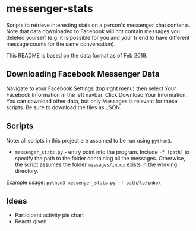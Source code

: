 # messenger-stats

Scripts to retrieve interesting stats on a person's messenger chat contents.
Note that data downloaded to Facebook will not contain messages you deleted
yourself (e.g. it is possible for you and your friend to have different
message counts for the same conversation).

This README is based on the data format as of Feb 2019.

## Downloading Facebook Messenger Data

Navigate to your Facebook Settings (top right menu) then select Your Facebook
Information in the left navbar. Click Download Your Information. You can
download other data, but only Messages is relevant for these scripts. Be sure
to download the files as JSON.

## Scripts

Note: all scripts in this project are assumed to be run using `python3`.

* `messenger_stats.py` - entry point into the program. Include `-f [path]` to
  specify the path to the folder containing all the messages. Otherwise, the
  script assumes the folder `messages/inbox` exists in the working directory.

Example usage: `python3 messenger_stats.py -f path/to/inbox`

## Ideas

* Participant activity pie chart
* Reacts given